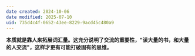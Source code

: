 ```yaml
---
date created: 2024-10-06
date modified: 2025-07-10
uid: 735d4c4f-0652-43ee-8229-9acd45c480a9
---
```

**本质就是靠人来拓展词汇量。这充分说明了交流的重要性，****"****读大量的书，和大量的人交流****"****，这样才更有可能打破固有的思维。**
